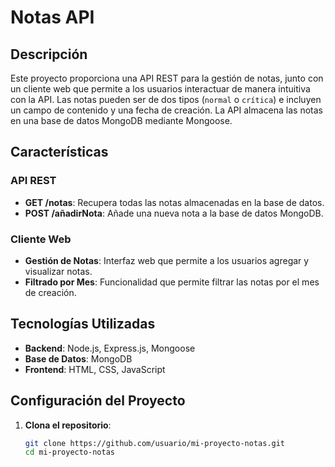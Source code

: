 # Notas API 

## Descripción

Este proyecto proporciona una API REST para la gestión de notas, junto con un cliente web que permite a los usuarios interactuar de manera intuitiva con la API. Las notas pueden ser de dos tipos (`normal` o `crítica`) e incluyen un campo de contenido y una fecha de creación. La API almacena las notas en una base de datos MongoDB mediante Mongoose.

## Características

### API REST
- **GET /notas**: Recupera todas las notas almacenadas en la base de datos.
- **POST /añadirNota**: Añade una nueva nota a la base de datos MongoDB.

### Cliente Web
- **Gestión de Notas**: Interfaz web que permite a los usuarios agregar y visualizar notas.
- **Filtrado por Mes**: Funcionalidad que permite filtrar las notas por el mes de creación.

## Tecnologías Utilizadas

- **Backend**: Node.js, Express.js, Mongoose
- **Base de Datos**: MongoDB
- **Frontend**: HTML, CSS, JavaScript

## Configuración del Proyecto

1. **Clona el repositorio**:
   ```bash
   git clone https://github.com/usuario/mi-proyecto-notas.git
   cd mi-proyecto-notas